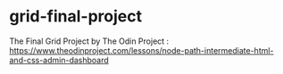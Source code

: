 # grid-final-project
The Final Grid Project by The Odin Project : https://www.theodinproject.com/lessons/node-path-intermediate-html-and-css-admin-dashboard
